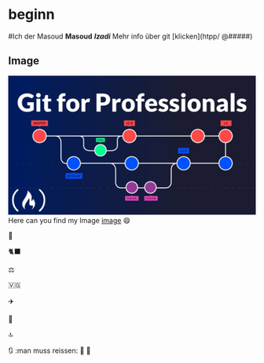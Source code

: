 # beginn
#Ich der Masoud 
**Masoud**
**_Izadi_**
Mehr info über git [klicken](htpp/ @#####)
## Image
![git-githup auf der unterricht](maxresdefault.jpg
)
Here can you find my Image [image](maxresdefault.jpg)
😄


📕




🐈‍⬛


⚖️

🇻🇬

✈️


🚄


🔝


🔃  :man   muss  reissen:
🦀  🐊

